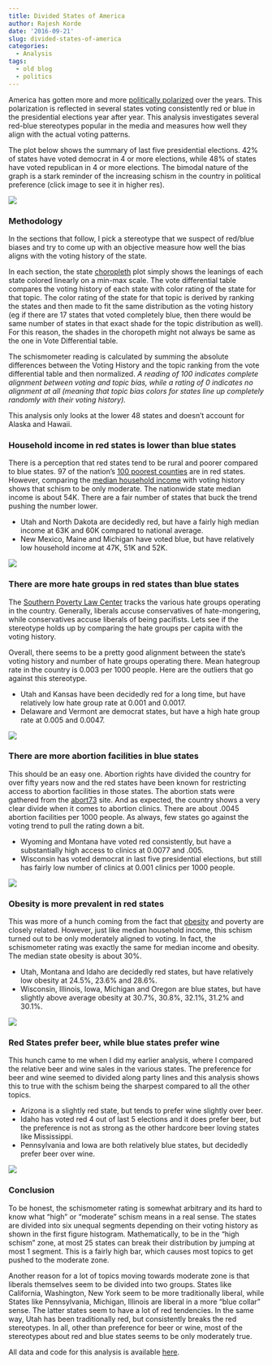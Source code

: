 ```yaml
---
title: Divided States of America
author: Rajesh Korde
date: '2016-09-21'
slug: divided-states-of-america
categories:
  - Analysis
tags:
  - old blog
  - politics
---
```


America has gotten more and more [politically polarized](http://www.people-press.org/2014/06/12/political-polarization-in-the-american-public/) over the years. This polarization is reflected in several states voting consistently red or blue in the presidential elections year after year. This analysis investigates several red-blue stereotypes popular in the media and measures how well they align with the actual voting patterns.

<!--more-->

The plot below shows the summary of last five presidential elections. 42% of states have voted democrat in 4 or more elections, while 48% of states have voted republican in 4 or more elections. The bimodal nature of the graph is a stark reminder of the increasing schism in the country in political preference (click image to see it in higher res).

![](https://res.cloudinary.com/rajkorde/image/upload/v1506724929/ElectionResults-1_imgj9v.png)

### Methodology

In the sections that follow, I pick a stereotype that we suspect of red/blue biases and try to come up with an objective measure how well the bias aligns with the voting history of the state.

In each section, the state [choropleth](https://en.wikipedia.org/wiki/Choropleth_map) plot simply shows the leanings of each state colored linearly on a min-max scale. The vote differential table compares the voting history of each state with color rating of the state for that topic. The color rating of the state for that topic is derived by ranking the states and then made to fit the same distribution as the voting history (eg if there are 17 states that voted completely blue, then there would be same number of states in that exact shade for the topic distribution as well). For this reason, the shades in the choropeth might not always be same as the one in Vote Differential table.

The schismometer reading is calculated by summing the absolute differences between the Voting History and the topic ranking from the vote differential table and then normalized. *A reading of 100 indicates complete alignment between voting and topic bias, while a rating of 0 indicates no alignment at all (meaning that topic bias colors for states line up completely randomly with their voting history).*

This analysis only looks at the lower 48 states and doesn’t account for Alaska and Hawaii.

### Household income in red states is lower than blue states

There is a perception that red states tend to be rural and poorer compared to blue states. 97 of the nation’s [100 poorest counties](http://www.politifact.com/truth-o-meter/statements/2014/jul/29/facebook-posts/are-97-nations-100-poorest-counties-red-states/) are in red states. However, comparing the [median household income](https://www.census.gov/data/tables/2015/demo/income-poverty/p60-252.html) with voting history shows that schism to be only moderate.  The nationwide state median income is about 54K. There are a fair number of states that buck the trend pushing the number lower.

* Utah and North Dakota are decidedly red, but have a fairly high median income at 63K and 60K compared to national average.
* New Mexico, Maine and Michigan have voted blue, but have relatively low household income at 47K, 51K and 52K.

![](https://res.cloudinary.com/rajkorde/image/upload/v1506724929/MedianIncome_bpgezn.png)

### There are more hate groups in red states than blue states

The [Southern Poverty Law Center](https://www.splcenter.org/hate-map) tracks the various hate groups operating in the country. Generally, liberals accuse conservatives of hate-mongering, while conservatives accuse liberals of being pacifists. Lets see if the stereotype holds up by comparing the hate groups per capita with the voting history.

Overall, there seems to be a pretty good alignment between the state’s voting history and number of hate groups operating there. Mean hategroup rate in the country is 0.003 per 1000 people. Here are the outliers that go against this stereotype.

* Utah and Kansas have been decidedly red for a long time, but have relatively low hate group rate at 0.001 and 0.0017.
* Delaware and Vermont are democrat states, but have a high hate group rate at 0.005 and 0.0047.

![](https://res.cloudinary.com/rajkorde/image/upload/v1506724929/Hategroups_cyql3k.png)

### There are more abortion facilities in blue states

This should be an easy one. Abortion rights have divided the country for over fifty years now and the red states have been known for restricting access to abortion facilities in those states. The abortion stats were gathered from the [abort73](http://www.abort73.com/abortion_facts/states/) site. And as expected, the country shows a very clear divide when it comes to abortion clinics. There are about .0045 abortion facilities per 1000 people. As always, few states go against the voting trend to pull the rating down a bit.

* Wyoming and Montana have voted red consistently, but have a substantially high access to clinics at 0.0077 and .005.
* Wisconsin has voted democrat in last five presidential elections, but still has fairly low number of clinics at 0.001 clinics per 1000 people.

![](https://res.cloudinary.com/rajkorde/image/upload/v1506724929/AbortionClinics_hcpsvf.png)

### Obesity is more prevalent in red states

This was more of a hunch coming from the fact that [obesity](https://stateofobesity.org/adult-obesity/) and poverty are closely related. However, just like median household income, this schism turned out to be only moderately aligned to voting. In fact, the schismometer rating was exactly the same for median income and obesity. The median state obesity is about 30%.

* Utah, Montana and Idaho are decidedly red states, but have relatively low obesity at 24.5%, 23.6% and 28.6%.
* Wisconsin, Illinois, Iowa, Michigan and Oregon are blue states, but have slightly above average obesity at 30.7%, 30.8%, 32.1%, 31.2% and 30.1%.

![](https://res.cloudinary.com/rajkorde/image/upload/v1506724929/Obesity_dx2cxu.png)

### Red States prefer beer, while blue states prefer wine

This hunch came to me when I did my earlier analysis, where I compared the relative beer and wine sales in the various states. The preference for beer and wine seemed to divided along party lines and this analysis shows this to true with the schism being the sharpest compared to all the other topics.

* Arizona is a slightly red state, but tends to prefer wine slightly over beer.
* Idaho has voted red 4 out of last 5 elections and it does prefer beer, but the preference is not as strong as the other hardcore beer loving states like Mississippi.
* Pennsylvania and Iowa are both relatively blue states, but decidedly prefer beer over wine.

![](https://res.cloudinary.com/rajkorde/image/upload/v1506724929/BWPref_gecjrs.png)

### Conclusion

To be honest, the schismometer rating is somewhat arbitrary and its hard to know what “high” or “moderate” schism means in a real sense. The states are divided into six unequal segments depending on their voting history as shown in the first figure histogram. Mathematically, to be in the “high schism” zone, at most 25 states can break their distribution by jumping at most 1 segment. This is a fairly high bar, which causes most topics to get pushed to the moderate zone.

Another reason for a lot of topics moving towards moderate zone is that liberals themselves seem to be divided into two groups. States like California, Washington, New York seem to be more traditionally liberal, while States like Pennsylvania, Michigan, Illinois are liberal in a more “blue collar” sense. The latter states seem to have a lot of red tendencies. In the same way, Utah has been traditionally red, but consistently breaks the red stereotypes. In all, other than preference for beer or wine, most of the stereotypes about red and blue states seems to be only moderately true.

All data and code for this analysis is available [here](https://github.com/rajkorde/DividedStates).